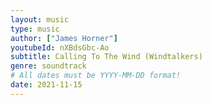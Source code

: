 ```yaml
---
layout: music
type: music
author: ["James Horner"]
youtubeId: nXBdsGbc-Ao
subtitle: Calling To The Wind (Windtalkers)
genre: soundtrack
# All dates must be YYYY-MM-DD format!
date: 2021-11-15
---
```

